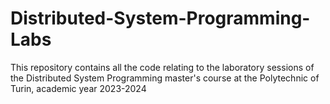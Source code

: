 # Distributed-System-Programming-Labs
This repository contains all the code relating to the laboratory sessions of the Distributed System Programming master's course at the Polytechnic of Turin, academic year 2023-2024

